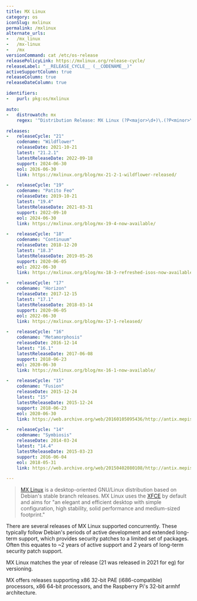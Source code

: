 ```yaml
---
title: MX Linux
category: os
iconSlug: mxlinux
permalink: /mxlinux
alternate_urls:
-   /mx_linux
-   /mx-linux
-   /mx
versionCommand: cat /etc/os-release
releasePolicyLink: https://mxlinux.org/release-cycle/
releaseLabel: "__RELEASE_CYCLE__ (__CODENAME__)"
activeSupportColumn: true
releaseColumn: true
releaseDateColumn: true

identifiers:
-   purl: pkg:os/mxlinux

auto:
-   distrowatch: mx
    regex: '^Distribution Release: MX Linux (?P<major>\d+)\.(?P<minor>\d+)$'

releases:
-   releaseCycle: "21"
    codename: "Wildflower"
    releaseDate: 2021-10-21
    latest: "21.2.1"
    latestReleaseDate: 2022-09-18
    support: 2024-06-30
    eol: 2026-06-30
    link: https://mxlinux.org/blog/mx-21-2-1-wildflower-released/

-   releaseCycle: "19"
    codename: "Patito Feo"
    releaseDate: 2019-10-21
    latest: "19.4"
    latestReleaseDate: 2021-03-31
    support: 2022-09-10
    eol: 2024-06-30
    link: https://mxlinux.org/blog/mx-19-4-now-available/

-   releaseCycle: "18"
    codename: "Continuum"
    releaseDate: 2018-12-20
    latest: "18.3"
    latestReleaseDate: 2019-05-26
    support: 2020-06-05
    eol: 2022-06-30
    link: https://mxlinux.org/blog/mx-18-3-refreshed-isos-now-available/

-   releaseCycle: "17"
    codename: "Horizon"
    releaseDate: 2017-12-15
    latest: "17.1"
    latestReleaseDate: 2018-03-14
    support: 2020-06-05
    eol: 2022-06-30
    link: https://mxlinux.org/blog/mx-17-1-released/

-   releaseCycle: "16"
    codename: "Metamorphosis"
    releaseDate: 2016-12-14
    latest: "16.1"
    latestReleaseDate: 2017-06-08
    support: 2018-06-23
    eol: 2020-06-30
    link: https://mxlinux.org/blog/mx-16-1-now-available/

-   releaseCycle: "15"
    codename: "Fusion"
    releaseDate: 2015-12-24
    latest: "15"
    latestReleaseDate: 2015-12-24
    support: 2018-06-23
    eol: 2020-06-30
    link: https://web.archive.org/web/20160105095436/http://antix.mepis.org/index.php?title=Main_Page

-   releaseCycle: "14"
    codename: "Symbiosis"
    releaseDate: 2014-03-24
    latest: "14.4"
    latestReleaseDate: 2015-03-23
    support: 2016-06-04
    eol: 2018-05-31
    link: https://web.archive.org/web/20150402080108/http://antix.mepis.org/index.php?title=Main_Page

---
```


> [MX Linux](https://mxlinux.org/) is a desktop-oriented GNU/Linux distribution based on Debian's
> stable branch releases. MX Linux uses the [XFCE](https://xfce.org/) by default and aims for "an
> elegant and efficient desktop with simple configuration, high stability, solid performance and
> medium-sized footprint."

There are several releases of MX Linux supported concurrently. These typically follow Debian's
periods of active development and extended long-term support, which provides security patches to a
limited set of packages.  Often this equates to ~2 years of active support and 2 years of long-term
security patch support.

MX Linux matches the year of release (21 was released in 2021 for eg) for versioning.

MX offers releases supporting x86 32-bit PAE (i686-compatible) processors, x86 64-bit processors,
and the Raspberry Pi's 32-bit armhf architecture.
